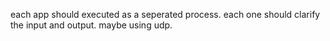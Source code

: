 each app should executed as a seperated process. each one should clarify the input and output.
maybe using udp.   